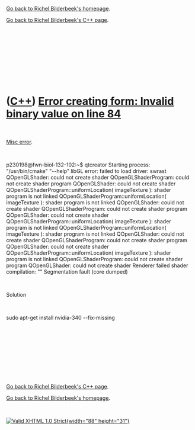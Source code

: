 [Go back to Richel Bilderbeek's homepage](index.htm).

[Go back to Richel Bilderbeek's C++ page](Cpp.htm).

 

 

 

 

 

([C++](Cpp.htm)) [Error creating form: Invalid binary value on line 84](CppMiscErrorLibGlErrorFailedToLoadDriverSwrast.htm)
===========================================================================================================================

 

[Misc error](CppMiscError.htm).

 

p230198@fwn-biol-132-102:\~\$ qtcreator Starting process:
"/usr/bin/cmake" "--help" libGL error: failed to load driver: swrast
QOpenGLShader: could not create shader QOpenGLShaderProgram: could not
create shader program QOpenGLShader: could not create shader
QOpenGLShaderProgram::uniformLocation( imageTexture ): shader program is
not linked QOpenGLShaderProgram::uniformLocation( imageTexture ): shader
program is not linked QOpenGLShader: could not create shader
QOpenGLShaderProgram: could not create shader program QOpenGLShader:
could not create shader QOpenGLShaderProgram::uniformLocation(
imageTexture ): shader program is not linked
QOpenGLShaderProgram::uniformLocation( imageTexture ): shader program is
not linked QOpenGLShader: could not create shader QOpenGLShaderProgram:
could not create shader program QOpenGLShader: could not create shader
QOpenGLShaderProgram::uniformLocation( imageTexture ): shader program is
not linked QOpenGLShaderProgram: could not create shader program
QOpenGLShader: could not create shader Renderer failed shader
compilation: "" Segmentation fault (core dumped)

 

Solution

 

sudo apt-get install nvidia-340 --fix-missing

 

 

 

 

 

[Go back to Richel Bilderbeek's C++ page](Cpp.htm).

[Go back to Richel Bilderbeek's homepage](index.htm).

 

[![Valid XHTML 1.0 Strict](valid-xhtml10.png){width="88"
height="31"}](http://validator.w3.org/check?uri=referer)
